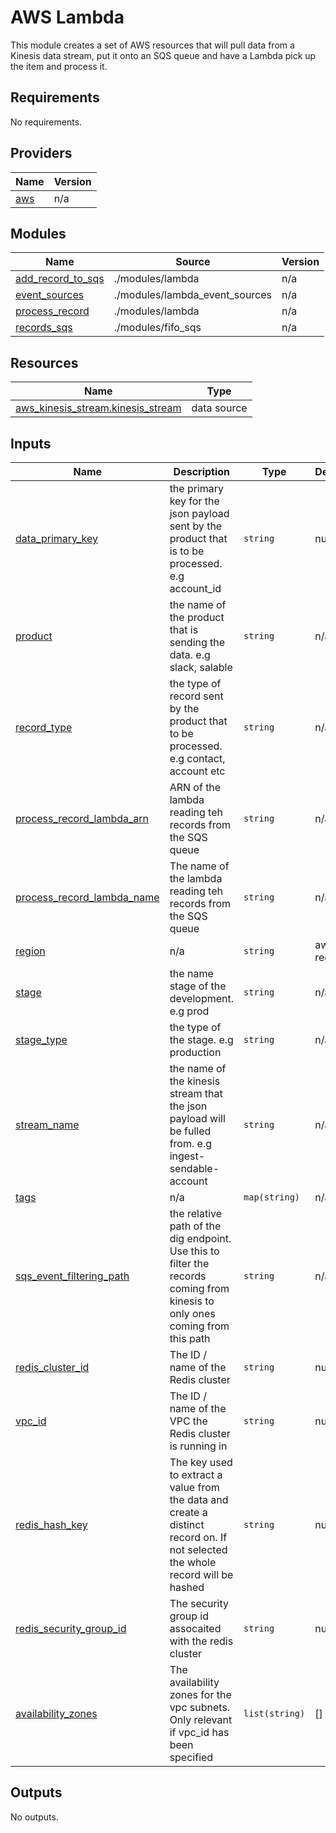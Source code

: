 # AWS Lambda

This module creates a set of AWS resources that will pull data from a Kinesis data stream, put it onto an SQS queue and have a Lambda pick up the item and process it.

## Requirements

No requirements.

## Providers

| Name                                             | Version |
| ------------------------------------------------ | ------- |
| <a name="provider_aws"></a> [aws](#provider_aws) | n/a     |

## Modules

| Name                                                                                   | Source                         | Version |
| -------------------------------------------------------------------------------------- | ------------------------------ | ------- |
| <a name="module_add_record_to_sqs"></a> [add_record_to_sqs](#module_add_record_to_sqs) | ./modules/lambda               | n/a     |
| <a name="module_event_sources"></a> [event_sources](#module_event_sources)             | ./modules/lambda_event_sources | n/a     |
| <a name="module_process_record"></a> [process_record](#module_process_record)          | ./modules/lambda               | n/a     |
| <a name="module_records_sqs"></a> [records_sqs](#module_records_sqs)                   | ./modules/fifo_sqs             | n/a     |

## Resources

| Name                                                                                                                               | Type        |
| ---------------------------------------------------------------------------------------------------------------------------------- | ----------- |
| [aws_kinesis_stream.kinesis_stream](https://registry.terraform.io/providers/hashicorp/aws/latest/docs/data-sources/kinesis_stream) | data source |

## Inputs

| Name                                                                                                       | Description                                                                                                                  | Type          | Default    | Required |
| ---------------------------------------------------------------------------------------------------------- | ---------------------------------------------------------------------------------------------------------------------------- | ------------- | ---------- | :------: |
| <a name="input_data_primary_key"></a> [data_primary_key](#input_data_primary_key)                          | the primary key for the json payload sent by the product that is to be processed. e.g account_id                             | `string`      | null        |   no    |
| <a name="input_product"></a> [product](#input_product)                                                     | the name of the product that is sending the data. e.g slack, salable                                                         | `string`      | n/a        |   yes    |
| <a name="input_record_type"></a> [record_type](#input_record_type)                                         | the type of record sent by the product that to be processed. e.g contact, account etc                                        | `string`      | n/a        |   yes    |
| <a name="input_process_record_lambda_arn"></a> [process_record_lambda_arn](#input_redis_hash_key)                                                        |ARN of the lambda reading teh records from the SQS queue                                                                  | `string`      | n/a      |    yes    |   
| <a name="input_process_record_lambda_name"></a> [process_record_lambda_name](#input_redis_hash_key)                                                        |The name of the lambda reading teh records from the SQS queue                                                                                                                | `string`      | n/a      |    yes    |   
| <a name="input_region"></a> [region](#input_region)                                                        | n/a                                                                                                                          | `string`      | aws region |   yes    |
| <a name="input_stage"></a> [stage](#input_stage)                                                           | the name stage of the development. e.g prod                                                                                  | `string`      | n/a        |   yes    |
| <a name="input_stage_type"></a> [stage_type](#input_stage_type)                                            | the type of the stage. e.g production                                                                                        | `string`      | n/a        |   yes    |
| <a name="input_stream_name"></a> [stream_name](#input_stream_name)                                         | the name of the kinesis stream that the json payload will be fulled from. e.g ingest-sendable-account                        | `string`      | n/a        |   yes    |
| <a name="input_tags"></a> [tags](#input_tags)                                                              | n/a                                                                                                                          | `map(string)` | n/a        |   yes    |
| <a name="input_sqs_event_filtering_pathr"></a> [sqs_event_filtering_path](#input_sqs_event_filtering_path) | the relative path of the dig endpoint. Use this to filter the records coming from kinesis to only ones coming from this path | `string`      | n/a        |    no    |
| <a name="input_redis_cluster_id"></a> [redis_cluster_id](#input_redis_cluster_id)                          | The ID / name of the Redis cluster                                                                                           | `string`      | null       |    no    |
| <a name="input_vpc_id"></a> [vpc_id](#input_vpc_id)                                                        | The ID / name of the VPC the Redis cluster is running in                                                                     | `string`      | null       |    no    |                                                                     | `string`      | null       |    no    |
| <a name="input_redis_hash_key"></a> [redis_hash_key](#input_redis_hash_key)                                                        | The key used to extract a value from the data and create a distinct record on. If not selected the whole record will be hashed                                                                    | `string`      | null       |    no    |    
| <a name="input_redis_security_group_id"></a> [redis_security_group_id](#input_redis_security_group_id)                                                        | The security group id assocaited with the redis cluster                                                                   | `string`      | null       |    no    |                                                                    | 
| <a name="input_availability_zones"></a> [availability_zones](#input_availability_zones)                                                        |The availability zones for the vpc subnets. Only relevant if vpc_id has been specified                                                                   | `list(string)`      | []      |    no    |  





## Outputs

No outputs.
